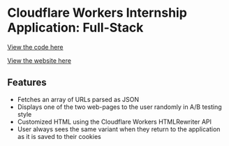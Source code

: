 # Cloudflare Workers Internship Application: Full-Stack

[View the code here](index.js)

[View the website here](https://arjun-dureja-workers.arjundureja.workers.dev/)

## Features

- Fetches an array of URLs parsed as JSON
- Displays one of the two web-pages to the user randomly in A/B testing style
- Customized HTML using the Cloudflare Workers HTMLRewriter API
- User always sees the same variant when they return to the application as it is saved to their cookies


